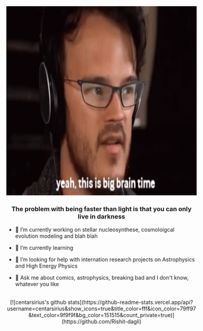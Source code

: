 <div align="center">
<img height="500" src = "https://github.com/centarsirius/centarsirius/blob/main/tenor.gif">
</div>  

### <div align="center">The problem with being faster than light is that you can only live in darkness</div>  
  
- 🔭 I’m currently working on stellar nucleosynthese, cosmoloigcal evolution modeling and blah blah

- 🌱 I’m currently learning 

- 🤔 I’m looking for help with internation research projects on Astrophysics and High Energy Physics

- 💬 Ask me about comics, astrophysics, breaking bad and I don't know, whatever you like
  
<br/>  

<div align="center">[![centarsirius's github stats](https://github-readme-stats.vercel.app/api?username=centarsirius&show_icons=true&title_color=fff&icon_color=79ff97&text_color=9f9f9f&bg_color=151515&count_private=true)](https://github.com/Rishit-dagli)</div>


  

